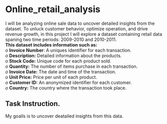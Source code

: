 # Online_retail_analysis
I will be analyzing online sale data to uncover detailed insights from the dataset.
To unluck customer behavior, optimize operation, and drive revenue growth, in this project I will explore a dataset containing retail data spaning two time periods: 2009-2010 and 2010-2011.<br/>
**This dataset includes information such as:**<br/>
*o* **Invoice Number**: A uniques identifier for each transaction.<br/>
*o* **Description:** Detailed information about the products.<br/>
*o* **Stock Code:** Unique code for each product sold.<br/>
*o* **Quantity:** The number of items purchase in each transaction.<br/>
*o* **Invoice Date:** The date and time of the transaction.<br/>
*o* **Unit Price:** Price per unit of each product.<br/>
*o* **Customer ID:** An anonymized identifier for each customer.<br/>
*o* **Country:** The country where the transaction took place.

## Task Instruction.
My goalls is to uncover deatailed insights from this data.
